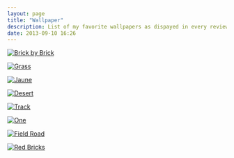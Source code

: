 ```yaml
---
layout: page
title: "Wallpaper"
description: List of my favorite wallpapers as dispayed in every reviews and tutorials.
date: 2013-09-10 16:26
---
```


[![Brick by Brick][7]](http://fiftyfootshadows.net/2013/09/10/brick-by-brick/ "Brick by Brick by John Carey")

[![Grass][8]](http://www.flickr.com/photos/31851196@N05/9158126034/ "Grass by Tobias Wiedenmann")

[![Jaune][1]](http://mariesturges.deviantart.com/art/Jaune-for-Desktop-211582680 "Jaune by Marie Sturges")

[![Desert][2]](http://bo0xvn.deviantart.com/art/164-264533610 "Sand Dunes by matthis_v")

[![Track][3]](http://fiftyfootshadows.net/2011/08/17/aiaiai-tracks/ "Track by John Carey")

[![One][4]](http://georgeharrison.deviantart.com/art/One-148479573 "One by George Harrison")

[![Field Road][5]](http://natsum-i.deviantart.com/art/Field-Road-272463310 "Field Road by Natsumi")

[![Red Bricks][6]](http://mantia.me/wallpaper/red-bricks/ "Red Bricks by Louie Mantia")

[1]: http://images.sayzlim.net/wallpaper/jaune.jpg "Jaune by Marie Sturges"
[2]: http://images.sayzlim.net/wallpaper/desert.jpg "Sand Dunes by matthis_v"
[3]: http://images.sayzlim.net/wallpaper/track.jpg "Track by John Carey"
[4]: http://images.sayzlim.net/wallpaper/one.jpg "One by George Harrison"
[5]: http://images.sayzlim.net/wallpaper/field_road.jpg "Field Road by Natsumi"
[6]: http://images.sayzlim.net/wallpaper/red_bricks.jpg "Red Bricks by Louie Mantia"
[7]: http://images.sayzlim.net/wallpaper/brick_by_brick.jpg "Brick by Brick by John Carey"
[8]: http://images.sayzlim.net/wallpaper/grass.jpg "Grass by Tobias Wiedenmann"